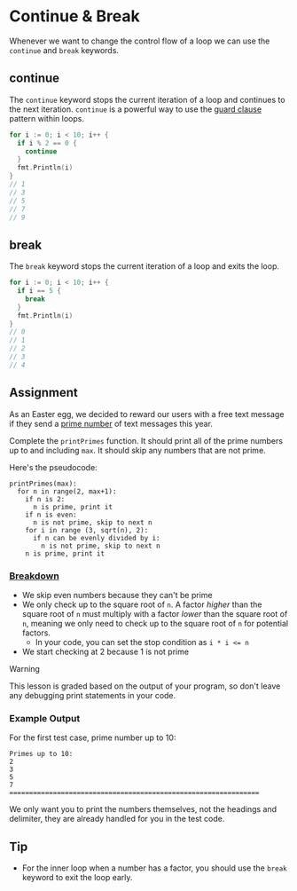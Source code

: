 # Continue & Break

Whenever we want to change the control flow of a loop we can use the `continue` and `break` keywords.

## continue

The `continue` keyword stops the current iteration of a loop and continues to the next iteration. `continue` is a powerful way to use the [guard clause](https://blog.boot.dev/clean-code/guard-clauses/) pattern within loops.

```go
for i := 0; i < 10; i++ {
  if i % 2 == 0 {
    continue
  }
  fmt.Println(i)
}
// 1
// 3
// 5
// 7
// 9
```

## break

The `break` keyword stops the current iteration of a loop and exits the loop.

```go
for i := 0; i < 10; i++ {
  if i == 5 {
    break
  }
  fmt.Println(i)
}
// 0
// 1
// 2
// 3
// 4
```

## Assignment

As an Easter egg, we decided to reward our users with a free text message if they send a [prime number](https://en.wikipedia.org/wiki/Prime_number) of text messages this year.

Complete the `printPrimes` function. It should print all of the prime numbers up to and including `max`. It should skip any numbers that are not prime.

Here's the pseudocode:

```
printPrimes(max):
  for n in range(2, max+1):
    if n is 2:
      n is prime, print it
    if n is even:
      n is not prime, skip to next n
    for i in range (3, sqrt(n), 2):
      if n can be evenly divided by i:
        n is not prime, skip to next n
    n is prime, print it
```

### [Breakdown](https://en.wikipedia.org/wiki/Primality_test)

- We skip even numbers because they can't be prime
- We only check up to the square root of `n`. A factor _higher_ than the square root of `n` must multiply with a factor _lower_ than the square root of `n`, meaning we only need to check up to the square root of `n` for potential factors.
  - In your code, you can set the stop condition as `i * i <= n`
- We start checking at 2 because 1 is not prime

> [!warning]
> This lesson is graded based on the output of your program, so don't leave any debugging print statements in your code.

### Example Output

For the first test case, prime number up to 10:

```
Primes up to 10:
2
3
5
7
===============================================================
```

We only want you to print the numbers themselves, not the headings and delimiter, they are already handled for you in the test code.

## Tip

- For the inner loop when a number has a factor, you should use the `break` keyword to exit the loop early.
